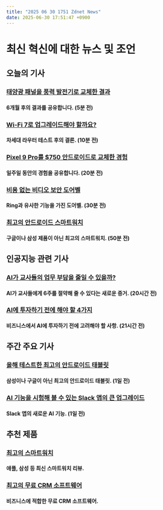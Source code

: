 ```yaml
---
title: "2025 06 30 1751 Zdnet News"
date: 2025-06-30 17:51:47 +0900
---
```


# 최신 혁신에 대한 뉴스 및 조언
## 오늘의 기사
### [태양광 패널을 풍력 발전기로 교체한 결과](https://www.zdnet.com/home-and-office/energy/i-replaced-my-solar-panels-with-wind-power-generators-at-home-here-are-the-results-after-6-months/)
#### 6개월 후의 결과를 공유합니다. (5분 전)
### [Wi-Fi 7로 업그레이드해야 할까요?](https://www.zdnet.com/home-and-office/networking/should-you-upgrade-to-wi-fi-7-heres-my-verdict-after-testing-this-next-gen-router-at-home/)
#### 차세대 라우터 테스트 후의 결론. (10분 전)
### [Pixel 9 Pro를 $750 안드로이드로 교체한 경험](https://www.zdnet.com/article/i-replaced-my-pixel-9-pro-with-a-750-android-for-a-week-and-didnt-regret-it/)
#### 일주일 동안의 경험을 공유합니다. (20분 전)
### [비용 없는 비디오 보안 도어벨](https://www.zdnet.com/home-and-office/smart-home/finally-a-video-security-doorbell-that-has-similar-features-as-ring-but-no-monthly-fees/)
#### Ring과 유사한 기능을 가진 도어벨. (30분 전)
### [최고의 안드로이드 스마트워치](https://www.zdnet.com/article/one-of-the-best-android-smartwatches-ive-tested-is-not-a-google-or-samsung/)
#### 구글이나 삼성 제품이 아닌 최고의 스마트워치. (50분 전)

## 인공지능 관련 기사
### [AI가 교사들의 업무 부담을 줄일 수 있을까?](https://www.zdnet.com/article/can-ai-save-teachers-from-a-crushing-workload-theres-new-evidence-it-might/)
#### AI가 교사들에게 6주를 절약해 줄 수 있다는 새로운 증거. (20시간 전)
### [AI에 투자하기 전에 해야 할 4가지](https://www.zdnet.com/article/4-questions-to-ask-yourself-before-betting-on-ai-in-your-business-and-why/)
#### 비즈니스에서 AI에 투자하기 전에 고려해야 할 사항. (21시간 전)

## 주간 주요 기사
### [올해 테스트한 최고의 안드로이드 태블릿](https://www.zdnet.com/article/this-android-tablet-is-the-best-ive-tested-all-year-and-its-not-by-samsung-or-google/)
#### 삼성이나 구글이 아닌 최고의 안드로이드 태블릿. (1일 전)
### [AI 기능을 시험해 볼 수 있는 Slack 앱의 큰 업그레이드](https://www.zdnet.com/home-and-office/work-life/your-slack-app-is-getting-a-big-upgrade-heres-how-to-try-the-new-ai-features/)
#### Slack 앱의 새로운 AI 기능. (1일 전)

## 추천 제품
### [최고의 스마트워치](https://www.zdnet.com/article/best-smartwatch/)
#### 애플, 삼성 등 최신 스마트워치 리뷰.
### [최고의 무료 CRM 소프트웨어](https://www.zdnet.com/article/best-free-crm-software/)
#### 비즈니스에 적합한 무료 CRM 소프트웨어.